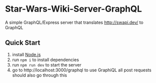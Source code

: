# Star-Wars-Wiki-Server-GraphQL
A simple GraphQL/Express server that translates http://swapi.dev/ to GraphQL

## Quick Start
1. install [Node.js](https://nodejs.org/en/)
2. run `npm i` to install dependencies
3. run `npm run dev` to start the server
4. go to http://localhost:3000/graphql to use GraphiQL all post requests should also go through this
